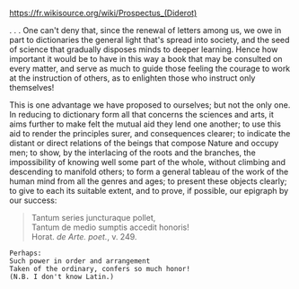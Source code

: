 https://fr.wikisource.org/wiki/Prospectus_(Diderot)

. . . One can't deny that, since the renewal of letters among us, we
owe in part to dictionaries the general light that's spread into
society, and the seed of science that gradually disposes minds to
deeper learning. Hence how important it would be to have in this way a
book that may be consulted on every matter, and serve as much to guide
those feeling the courage to work at the instruction of others, as to
enlighten those who instruct only themselves!

This is one advantage we have proposed to ourselves; but not the only
one. In reducing to dictionary form all that concerns the sciences and
arts, it aims further to make felt the mutual aid they lend one
another; to use this aid to render the principles surer, and
consequences clearer; to indicate the distant or direct relations of
the beings that compose Nature and occupy men; to show, by the
interlacing of the roots and the branches, the impossibility of
knowing well some part of the whole, without climbing and descending
to manifold others; to form a general tableau of the work of the human
mind from all the genres and ages; to present these objects clearly;
to give to each its suitable extent, and to prove, if possible, our
epigraph by our success:

> Tantum series juncturaque pollet,  
Tantum de medio sumptis accedit honoris!  
Horat. *de Arte. poet.*, v. 249.

```
Perhaps:
Such power in order and arrangement
Taken of the ordinary, confers so much honor!
(N.B. I don't know Latin.)
```
